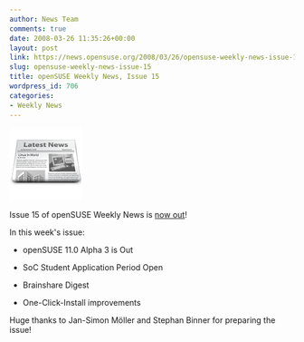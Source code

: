 ```yaml
---
author: News Team
comments: true
date: 2008-03-26 11:35:26+00:00
layout: post
link: https://news.opensuse.org/2008/03/26/opensuse-weekly-news-issue-15/
slug: opensuse-weekly-news-issue-15
title: openSUSE Weekly News, Issue 15
wordpress_id: 706
categories:
- Weekly News
---
```


![news](/wp-content/uploads/2007/11/knewsticker.png)

Issue 15 of openSUSE Weekly News is [now out](http://en.opensuse.org/OpenSUSE_Weekly_News/15)!

In this week's issue:



	
  * openSUSE 11.0 Alpha 3 is Out


	
  * SoC Student Application Period Open


	
  * Brainshare Digest


	
  * One-Click-Install improvements 



Huge thanks to Jan-Simon Möller and Stephan Binner for preparing the issue!
